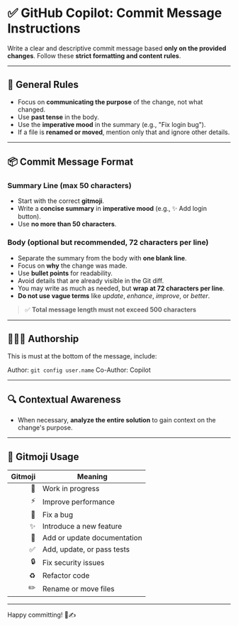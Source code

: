 # ✅ GitHub Copilot: Commit Message Instructions

Write a clear and descriptive commit message based **only on the provided changes**. Follow these **strict formatting and content rules**.

---

## 🧠 General Rules

- Focus on **communicating the purpose** of the change, not what changed.
- Use **past tense** in the body.
- Use the **imperative mood** in the summary (e.g., "Fix login bug").
- If a file is **renamed or moved**, mention only that and ignore other details.

---

## 📦 Commit Message Format

### **Summary Line** (max 50 characters)

- Start with the correct **gitmoji**.
- Write a **concise summary** in **imperative mood** (e.g., ✨ Add login button).
- Use **no more than 50 characters**.

### **Body** (optional but recommended, 72 characters per line)

- Separate the summary from the body with **one blank line**.
- Focus on **why** the change was made.
- Use **bullet points** for readability.
- Avoid details that are already visible in the Git diff.
- You may write as much as needed, but **wrap at 72 characters per line**.
- **Do not use vague terms** like _update_, _enhance_, _improve_, or _better_.

> ✅ **Total message length must not exceed 500 characters**

---

## 🧑‍🤝‍🧑 Authorship

This is must at the bottom of the message, include:

Author: `git config user.name` Co-Author: Copilot


---

## 🔍 Contextual Awareness

- When necessary, **analyze the entire solution** to gain context on the change's purpose.

---

## 🚀 Gitmoji Usage

| Gitmoji | Meaning                          |
|--------:|----------------------------------|
| 🚧     | Work in progress                  |
| ⚡️     | Improve performance               |
| 🐛     | Fix a bug                         |
| ✨     | Introduce a new feature           |
| 📝     | Add or update documentation       |
| ✅     | Add, update, or pass tests        |
| 🔒️     | Fix security issues               |
| ♻️     | Refactor code                     |
| ✏️     | Rename or move files              |

---

Happy committing! 🧠✍️